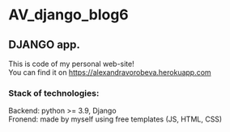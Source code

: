 # AV_django_blog6
## DJANGO app.
This is code of my personal web-site!<br>
You can find it on https://alexandravorobeva.herokuapp.com <br>


### Stack of technologies:<br>
Backend: python >= 3.9, Django<br>
Fronend: made by myself using free templates (JS, HTML, CSS)

